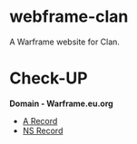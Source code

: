 # webframe-clan
A Warframe website for Clan.

# Check-UP
<b>Domain - Warframe.eu.org</b>
* [A Record](https://www.whatsmydns.net/#A/warframe.eu.org)
* [NS Record](https://www.whatsmydns.net/#NS/warframe.eu.org)

